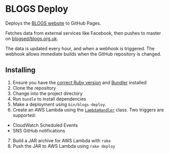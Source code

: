 # BLOGS Deploy

Deploys the [BLOGS website](http://blogs.org.uk) to GitHub Pages.

Fetches data from external services like Facebook, then pushes to master on
[blogsed/blogs.org.uk](https://github.com/blogsed/blogs.org.uk).

The data is updated every hour, and when a webhook is triggered.
The webhook allows immediate builds when the GitHub repository is changed.

## Installing

1. Ensure you have the [correct Ruby version](.ruby-version) and [Bundler](http://bundler.io) installed
2. Clone the repository
3. Change into the project directory
4. Run `bundle` to install dependencies
5. Make a deployment using `bin/blogs-deploy`.
6. Create an AWS Lambda using the [`LambdaHandler`](config/aws_lambda.rb) class. Two triggers are supported:
  - CloudWatch Scheduled Events
  - SNS GitHub notifications
7. Build a JAR archive for AWS Lambda with `rake`
7. Push the JAR to AWS Lambda using `rake deploy`
